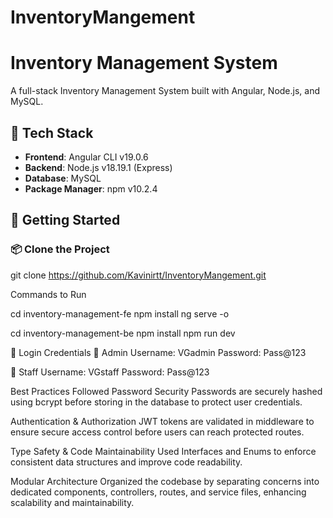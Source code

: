 # InventoryMangement

# Inventory Management System

A full-stack Inventory Management System built with Angular, Node.js, and MySQL.

## 🧰 Tech Stack

- **Frontend**: Angular CLI v19.0.6
- **Backend**: Node.js v18.19.1 (Express)
- **Database**: MySQL
- **Package Manager**: npm v10.2.4

## 🚀 Getting Started

### 📦 Clone the Project

git clone https://github.com/Kavinirtt/InventoryMangement.git

Commands to Run

cd inventory-management-fe
npm install
ng serve -o

cd inventory-management-be
npm install
npm run dev

👤 Login Credentials
🔐 Admin
Username: VGadmin
Password: Pass@123

👷 Staff
Username: VGstaff
Password: Pass@123


Best Practices Followed
Password Security
Passwords are securely hashed using bcrypt before storing in the database to protect user credentials.

Authentication & Authorization
JWT tokens are validated in middleware to ensure secure access control before users can reach protected routes.

Type Safety & Code Maintainability
Used Interfaces and Enums to enforce consistent data structures and improve code readability.

Modular Architecture
Organized the codebase by separating concerns into dedicated components, controllers, routes, and service files, enhancing scalability and maintainability.






